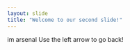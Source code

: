 ```yaml
---
layout: slide
title: "Welcome to our second slide!"
---
```

im arsenal
Use the left arrow to go back!
